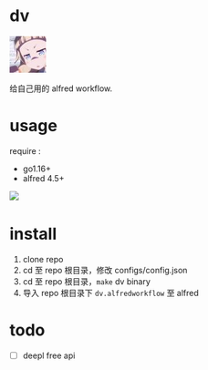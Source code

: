 # dv

![](static/images/iconf.jpeg)

给自己用的 alfred workflow.

# usage 

require :

* go1.16+
* alfred 4.5+

![](static/images/dvv.gif)

# install 

1. clone repo 
2. cd 至 repo 根目录，修改 configs/config.json
3. cd 至 repo 根目录，`make` dv binary
4. 导入 repo 根目录下 `dv.alfredworkflow` 至 alfred

# todo 

- [ ] deepl free api 

